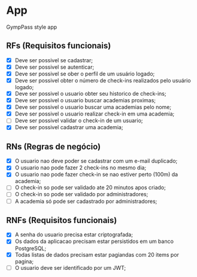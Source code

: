 # App

GympPass style app

## RFs (Requisitos funcionais)

- [x] Deve ser possivel se cadastrar;
- [x] Deve ser possivel se autenticar;
- [x] Deve ser possivel se ober o perfil de um usuário logado;
- [x] Deve ser possivel obter o número de check-ins realizados pelo usuário logado;
- [x] Deve ser possivel o usuario obter seu historico de check-ins;
- [x] Deve ser possivel o usuario buscar academias proximas;
- [x] Deve ser possivel o usuario buscar uma academias pelo nome;
- [x] Deve ser possivel o usuario realizar check-in em uma academia;
- [ ] Deve ser possivel validar o check-in de um usuario;
- [x] Deve ser possivel cadastrar uma academia;

## RNs (Regras de negócio)

- [x] O usuario nao deve poder se cadastrar com um e-mail duplicado;
- [x] O usuario nao pode fazer 2 check-ins no mesmo dia;
- [x] O usuario nao pode fazer check-in se nao estiver perto (100m) da academia;
- [ ] O check-in so pode ser validado ate 20 minutos apos criado;
- [ ] O check-in so pode ser validado por administradores;
- [ ] A academia só pode ser cadastrado por administradores;

## RNFs (Requisitos funcionais)

- [x] A senha do usuario precisa estar criptografada;
- [x] Os dados da aplicacao precisam estar persistidos em um banco PostgreSQL;
- [x] Todas listas de dados precisam estar pagiandas com 20 items por pagina;
- [ ] O usuario deve ser identificado por um JWT;
